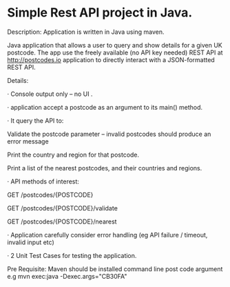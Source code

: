 # Simple Rest API project in Java.

Description: Application is written in Java using maven. 

Java application that allows a user to query and show details for a given UK postcode. The app  use the freely available (no API key needed) REST API at http://postcodes.io
application to directly interact with a JSON-formatted REST API.

Details:

· Console output only – no UI .

· application  accept a postcode as an argument to its main() method.

· It query the API to:
   
   Validate the postcode parameter – invalid postcodes should produce an error message
   
   Print the country and region for that postcode.
   
   Print a list of the nearest postcodes, and their countries and regions.
    
 · API methods of interest:
   
   GET /postcodes/{POSTCODE}
   
   GET /postcodes/{POSTCODE}/validate
   
   GET /postcodes/{POSTCODE}/nearest

· Application carefully consider error handling (eg API failure / timeout, invalid input etc)

· 2 Unit Test Cases for testing the application.


Pre Requisite:
  Maven should be installed
  command line post code argument e.g  mvn exec:java  -Dexec.args="CB30FA"


